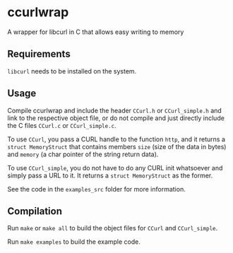 # ccurlwrap
A wrapper for libcurl in C that allows easy writing to memory
## Requirements
`libcurl` needs to be installed on the system.
## Usage
Compile ccurlwrap and include the header `CCurl.h` or `CCurl_simple.h` and link to the respective object file, or do not compile and just directly include the C files `CCurl.c` or `CCurl_simple.c`.

To use `CCurl`, you pass a CURL handle to the function `http`, and it returns a `struct MemoryStruct` that contains members `size` (size of the data in bytes) and `memory` (a char pointer of the string return data).

To use `CCurl_simple`, you do not have to do any CURL init whatsoever and simply pass a URL to it. It returns a `struct MemoryStruct` as the former.

See the code in the `examples_src` folder for more information.

## Compilation

Run `make` or `make all` to build the object files for `CCurl` and `CCurl_simple`.

Run `make examples` to build the example code.

